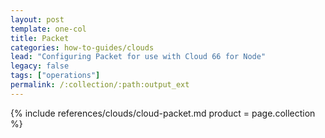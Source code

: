 ```yaml
---
layout: post
template: one-col
title: Packet
categories: how-to-guides/clouds
lead: "Configuring Packet for use with Cloud 66 for Node"
legacy: false
tags: ["operations"]
permalink: /:collection/:path:output_ext
---
```





{% include references/clouds/cloud-packet.md  product = page.collection %}
